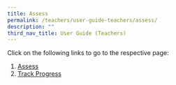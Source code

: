 ```yaml
---
title: Assess
permalink: /teachers/user-guide-teachers/assess/
description: ""
third_nav_title: User Guide (Teachers)
---
```

Click on the following links to go to the respective page:

1.  [Assess](../teacher-user-guide/assess/assign/)
2.  [Track Progress](../teacher-user-guide/assess/enact/)